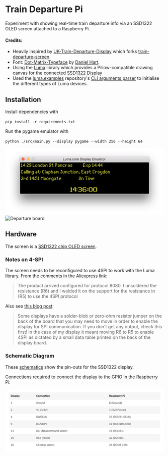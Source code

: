 # Train Departure Pi

Experiment with showing real-time train departure info via an SSD1322 OLED screen attached to a Raspberry Pi.

#### Credits:

- Heavily inspired by [UK-Train-Departure-Display](https://github.com/ghostseven/UK-Train-Departure-Display) which forks [train-departure-screen](https://github.com/chrishutchinson/train-departure-screen).
- Font: [Dot-Matrix-Typeface](https://github.com/DanielHartUK/Dot-Matrix-Typeface) by [Daniel Hart](https://github.com/DanielHartUK).
- Using the [Luma](https://github.com/rm-hull/luma.core) library which provides a Pillow-compatible drawing canvas for the connected [SSD1322 Display](https://www.aliexpress.com/item/32949282762.html)
- Used the [luma.examples](https://github.com/rm-hull/luma.examples) repository's [CLI arguments parser](https://github.com/rm-hull/luma.examples/blob/master/examples/demo_opts.py) to initialise the different types of Luma devices.

##  Installation

Install dependencies with 

`pip install -r requirements.txt`

Run the pygame emulator with

`python ./src/main.py --display pygame --width 256 --height 64`

![Emulator output](assets/emulator.png) ![Departure board](https://i.redd.it/hu788k5bih421.jpg)

## Hardware

The screen is a [SSD1322 chip OLED screen](https://www.aliexpress.com/item/32949282762.html).

### Notes on 4-SPI

The screen needs to be reconfigured to use 4SPI to work with the Luma library. From the comments in the Aliexpress link:

> The product arrived configured for protocol 8080. I unsoldered the resistance (R6) and I welded it on the support for the resistance in (R5) to use the 4SPI protocol

Also see [this blog post](https://www.balena.io/blog/build-a-raspberry-pi-powered-train-station-oled-sign-for-your-desk/#puttingittogether):

> Some displays have a solder-blob or zero-ohm resistor jumper on the back of the board that you may need to move in order to enable the display for SPI communication. If you don't get any output, check this first! In the case of my display it meant moving R6 to R5 to enable 4SPI as dictated by a small data table printed on the back of the display board.


### Schematic Diagram

These [schematics](https://ae01.alicdn.com/kf/H10b015a4b529447089d8d74d15d6c118T.jpg) show the pin-outs for the SSD1322 display.

Connections required to connect the display to the GPIO in the Raspberry Pi:

![Connections table](assets/display-to-pi-connections.png)